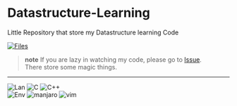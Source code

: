 # Datastructure-Learning
Little Repository that store my Datastructure learning Code

[![Files](https://img.shields.io/badge/files-ccc?style=for-the-badge&logo=nintendo-3ds&labelColor=f00)](https://github.com/othsueh/Datastructure-Learning)

> **note**
> If you are lazy in watching my code, please go to [Issue](https://github.com/othsueh/Datastructure-Learning/issues).  
> There store some magic things. 

---
![Lan](https://img.shields.io/badge/lan%20.-ffe5ec?style=for-the-badge)
![C](https://img.shields.io/badge/C-ffd60a?style=for-the-badge&logo=c&logoColor=fff&labelColor=003566)
![C++](https://img.shields.io/badge/C++-caf0f8?style=for-the-badge&logo=Cplusplus&labelColor=03045e)  
![Env](https://img.shields.io/badge/Env%20.-ffe5ec?style=for-the-badge)
![manjaro](https://img.shields.io/badge/Manjaro-a3b18a?style=for-the-badge&logo=manjaro&labelColor=eae0d5)
![vim](https://img.shields.io/badge/vim-80ed99?style=for-the-badge&logo=vim&labelColor=000&logoColor=0f0)

